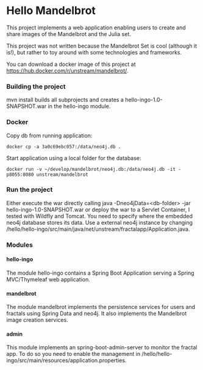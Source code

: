 # Hello Mandelbrot
This project implements a web application enabling users to create and share images of the Mandelbrot and the Julia set. 

This project was not written because the Mandelbrot Set is cool (although it is!), but rather to toy around with some technologies and frameworks.

You can download a docker image of this project at https://hub.docker.com/r/unstream/mandelbrot/.

### Building the project
mvn install builds all subprojects and creates a hello-ingo-1.0-SNAPSHOT.war in the hello-ingo module.

### Docker
Copy db from running application:
```
docker cp -a 3a0c69ebc057:/data/neo4j.db .
```
Start application using a local folder for the database:
```
docker run -v ~/develop/mandelbrot/neo4j.db:/data/neo4j.db -it -p8055:8080 unstream/mandelbrot
```

### Run the project
Either execute the war directly calling java -Dneo4jData=&lt;db-folder&gt; -jar hello-ingo-1.0-SNAPSHOT.war
or deploy the war to a Servlet Container, I tested with Wildfly and Tomcat. You need to specify where the embedded neo4j database stores its data. Use a external neo4j instance by changing /hello/hello-ingo/src/main/java/net/unstream/fractalapp/Application.java.

### Modules
#### hello-ingo
The module hello-ingo contains a Spring Boot Application serving a Spring MVC/Thymeleaf web application.
#### mandelbrot
The module mandelbrot implements the persistence services for users and fractals using Spring Data and neo4j. 
It also implements the Mandelbrot image creation services.
#### admin
This module implements an spring-boot-admin-server to monitor the fractal app. To do so you need to enable the management in /hello/hello-ingo/src/main/resources/application.properties.


